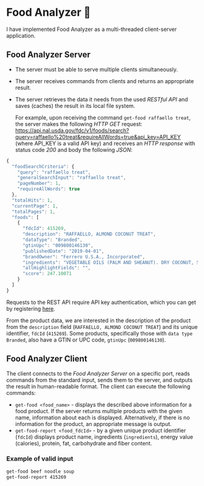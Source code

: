 # Food Analyzer :hamburger:

I have implemented Food Analyzer as a multi-threaded client-server application.

## Food Analyzer Server

- The server must be able to serve multiple clients simultaneously.
- The server receives commands from clients and returns an appropriate result.
- The server retrieves the data it needs from the used *RESTful API* and saves (caches) the result in its local file system. 

    For example, upon receiving the command `get-food raffaello treat`, the server makes the following *HTTP GET* request: https://api.nal.usda.gov/fdc/v1/foods/search?query=raffaello%20treat&requireAllWords=true&api_key=API_KEY (where API_KEY is a valid API key) and receives an *HTTP response* with status code *200* and body the following *JSON*:

```javascript
{
  "foodSearchCriteria": {
    "query": "raffaello treat",
    "generalSearchInput": "raffaello treat",
    "pageNumber": 1,
    "requireAllWords": true
  },
  "totalHits": 1,
  "currentPage": 1,
  "totalPages": 1,
  "foods": [
    {
      "fdcId": 415269,
      "description": "RAFFAELLO, ALMOND COCONUT TREAT",
      "dataType": "Branded",
      "gtinUpc": "009800146130",
      "publishedDate": "2019-04-01",
      "brandOwner": "Ferrero U.S.A., Incorporated",
      "ingredients": "VEGETABLE OILS (PALM AND SHEANUT). DRY COCONUT, SUGAR, ALMONDS, SKIM MILK POWDER, WHEY POWDER (MILK), WHEAT FLOUR, NATURAL AND ARTIFICIAL FLAVORS, LECITHIN AS EMULSIFIER (SOY), SALT, SODIUM BICARBONATE AS LEAVENING AGENT.",
      "allHighlightFields": "",
      "score": 247.10071
    }
  ]
}
```

Requests to the REST API require API key authentication, which you can get by registering [here](https://fdc.nal.usda.gov/api-key-signup.html).

From the product data, we are interested in the description of the product from the `description` field (`RAFFAELLO, ALMOND COCONUT TREAT`) and its unique identifier, `fdcId` (`415269`). Some products, specifically those with `data type` `Branded`, also have a GTIN or UPC code, `gtinUpc` (`009800146130`).

## Food Analyzer Client

The client connects to the *Food Analyzer Server* on a specific port, reads commands from the standard input, sends them to the server, and outputs the result in human-readable format. The client can execute the following commands:

- `get-food <food_name>` - displays the described above information for a food product. If the server returns multiple products with the given name, information about each is displayed. Alternatively, if there is no information for the product, an appropriate message is output.
- `get-food-report <food_fdcId>` - by a given unique product identifier (`fdcId`) displays product name, ingredients (`ingredients`), energy value (calories), protein, fat, carbohydrate and fiber content.

### Example of valid input

```bash
get-food beef noodle soup
get-food-report 415269
```
